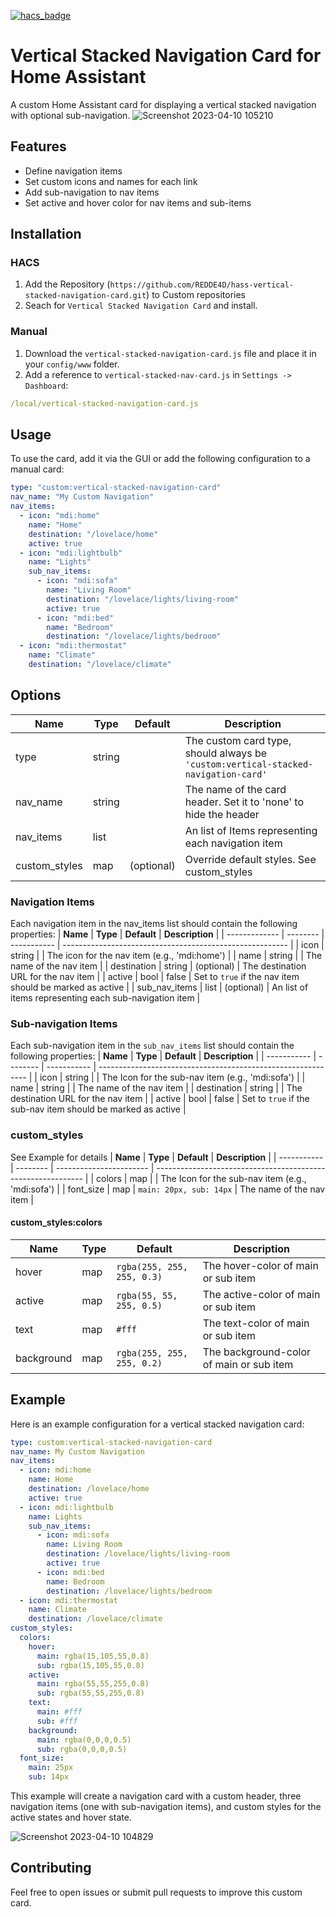 [![hacs_badge](https://img.shields.io/badge/HACS-Custom-41BDF5.svg?style=for-the-badge)](https://github.com/hacs/integration)

# Vertical Stacked Navigation Card for Home Assistant

A custom Home Assistant card for displaying a vertical stacked navigation with optional sub-navigation.
![Screenshot 2023-04-10 105210](https://user-images.githubusercontent.com/12301042/230868340-aa03753e-18f8-458b-8ff7-bd182ed87439.png)

## Features

- Define navigation items
- Set custom icons and names for each link
- Add sub-navigation to nav items
- Set active and hover color for nav items and sub-items

## Installation

### HACS

1. Add the Repository (`https://github.com/REDDE4D/hass-vertical-stacked-navigation-card.git`) to Custom repositories
2. Seach for `Vertical Stacked Navigation Card` and install.

### Manual

1. Download the `vertical-stacked-navigation-card.js` file and place it in your `config/www` folder.
2. Add a reference to `vertical-stacked-nav-card.js` in `Settings -> Dashboard`:

```yaml
/local/vertical-stacked-navigation-card.js
```

## Usage

To use the card, add it via the GUI or add the following configuration to a manual card:

```yaml
type: "custom:vertical-stacked-navigation-card"
nav_name: "My Custom Navigation"
nav_items:
  - icon: "mdi:home"
    name: "Home"
    destination: "/lovelace/home"
    active: true
  - icon: "mdi:lightbulb"
    name: "Lights"
    sub_nav_items:
      - icon: "mdi:sofa"
        name: "Living Room"
        destination: "/lovelace/lights/living-room"
        active: true
      - icon: "mdi:bed"
        name: "Bedroom"
        destination: "/lovelace/lights/bedroom"
  - icon: "mdi:thermostat"
    name: "Climate"
    destination: "/lovelace/climate"
```

## Options

| **Name**         | **Type** | **Default** | **Description**                                                                           |
| ---------------- | -------- | ----------- | ----------------------------------------------------------------------------------------- |
| type             | string   |             | The custom card type, should always be `'custom:vertical-stacked-navigation-card'`        |
| nav_name         | string   |             | The name of the card header. Set it to 'none' to hide the header                          |
| nav_items        | list     |             | An list of Items representing each navigation item                                        |
| custom_styles    | map      | (optional)  | Override default styles. See custom_styles                                                |

### Navigation Items
Each navigation item in the nav_items list should contain the following properties:
| **Name**      | **Type** | **Default** | **Description**                                          |
| ------------- | -------- | ----------- | -------------------------------------------------------- |
| icon          | string   |             | The icon for the nav item (e.g., 'mdi:home')             |
| name          | string   |             | The name of the nav item                                 |
| destination   | string   | (optional)  | The destination URL for the nav item                     |
| active        | bool     | false       | Set to `true` if the nav item should be marked as active |
| sub_nav_items | list     | (optional)  | An list of items representing each sub-navigation item   |

### Sub-navigation Items
Each sub-navigation item in the `sub_nav_items` list should contain the following properties:
| **Name**    | **Type** | **Default** | **Description**                                              |
| ----------- | -------- | ----------- | ------------------------------------------------------------ |
| icon        | string   |             | The Icon for the sub-nav item (e.g., 'mdi:sofa')             |
| name        | string   |             | The name of the nav item                                     |
| destination | string   |             | The destination URL for the nav item                         |
| active      | bool     | false       | Set to `true` if the sub-nav item should be marked as active |

### custom_styles
See Example for details
| **Name**    | **Type** | **Default**             | **Description**                                              |
| ----------- | -------- | ----------------------- | ------------------------------------------------------------ |
| colors      | map      |                         | The Icon for the sub-nav item (e.g., 'mdi:sofa')             |
| font_size   | map      | `main: 20px, sub: 14px` | The name of the nav item                                     |

#### custom_styles:colors
| **Name**    | **Type** | **Default**                 | **Description**                                              |
| ----------- | -------- | --------------------------- | ------------------------------------------------------------ |
| hover       | map      | `rgba(255, 255, 255, 0.3)`  | The hover-color of main or sub item                          |
| active      | map      | `rgba(55, 55, 255, 0.5)`    | The active-color of main or sub item                         |
| text        | map      | `#fff`                      | The text-color of main or sub item                           |
| background  | map      | `rgba(255, 255, 255, 0.2)`  | The background-color of main or sub item                     |


## Example

Here is an example configuration for a vertical stacked navigation card:

```yaml
type: custom:vertical-stacked-navigation-card
nav_name: My Custom Navigation
nav_items:
  - icon: mdi:home
    name: Home
    destination: /lovelace/home
    active: true
  - icon: mdi:lightbulb
    name: Lights
    sub_nav_items:
      - icon: mdi:sofa
        name: Living Room
        destination: /lovelace/lights/living-room
        active: true
      - icon: mdi:bed
        name: Bedroom
        destination: /lovelace/lights/bedroom
  - icon: mdi:thermostat
    name: Climate
    destination: /lovelace/climate
custom_styles:
  colors:
    hover: 
      main: rgba(15,105,55,0.8)
      sub: rgba(15,105,55,0.8)
    active:
      main: rgba(55,55,255,0.8)
      sub: rgba(55,55,255,0.8)
    text:
      main: #fff
      sub: #fff
    background:
      main: rgba(0,0,0,0.5)
      sub: rgba(0,0,0,0.5)
  font_size:
    main: 25px
    sub: 14px
```

This example will create a navigation card with a custom header, three navigation items (one with sub-navigation items), and custom styles for the active states and hover state.

![Screenshot 2023-04-10 104829](https://user-images.githubusercontent.com/12301042/230867778-24ec7d60-da2d-4197-a1e6-226aa1187fff.png)

## Contributing

Feel free to open issues or submit pull requests to improve this custom card.
